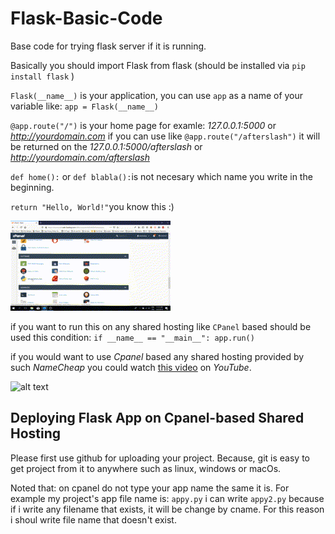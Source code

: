 # Flask-Basic-Code  	
Base code for trying flask server if it is running.

Basically you should import Flask from flask (should be installed via `pip install flask` )

`Flask(__name__)` is your application, you can use `app` as a name of your variable like: `app = Flask(__name__)`

`@app.route("/")` is your home page for examle: *127.0.0.1:5000* or *http://yourdomain.com* if you can use like `@app.route("/afterslash")` it will be returned on the *127.0.0.1:5000/afterslash* or *http://yourdomain.com/afterslash*

`def home():` or `def blabla():`is not necesary which name you write in the beginning.

`return "Hello, World!"`you know this :)

![](ss/flask_youtube.gif)

if you want to run this on any shared hosting like `CPanel` based should be used this condition: `if __name__ == "__main__": app.run()`

if you would want to use *Cpanel* based any shared hosting provided by such *NameCheap* you could watch [this video](https://youtu.be/JZ4Y-NY71uY) on *YouTube*. 

![alt text](https://github.com/inceabdullah/Flask-Basic-Code/blob/master/flaskcpanel.png)

## Deploying Flask App on Cpanel-based Shared Hosting

Please first use github for uploading your project. Because, git is easy to get project from it to anywhere such as linux, windows or macOs.

Noted that: on cpanel do not type your app name the same it is. For example my project's app file name is: `appy.py` i can write `appy2.py` because if i write any filename that exists, it will be change by cname. For this reason i shoul write file name that doesn't exist.
